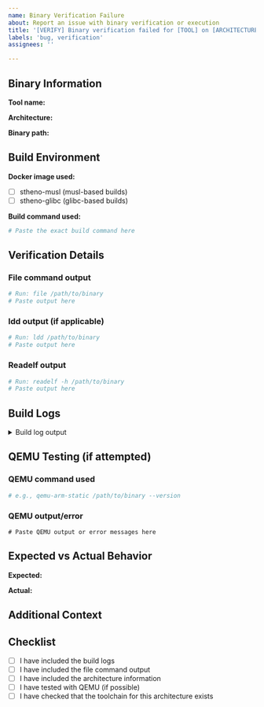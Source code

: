 ```yaml
---
name: Binary Verification Failure
about: Report an issue with binary verification or execution
title: '[VERIFY] Binary verification failed for [TOOL] on [ARCHITECTURE]'
labels: 'bug, verification'
assignees: ''

---
```


## Binary Information
**Tool name:** 
<!-- e.g., strace, busybox, gdb, etc. -->

**Architecture:** 
<!-- e.g., x86_64, arm32v7le, mips64le, etc. -->

**Binary path:** 
<!-- e.g., /build/output/x86_64/strace -->

## Build Environment
**Docker image used:**
- [ ] stheno-musl (musl-based builds)
- [ ] stheno-glibc (glibc-based builds)

**Build command used:**
```bash
# Paste the exact build command here
```

## Verification Details

### File command output
```bash
# Run: file /path/to/binary
# Paste output here
```

### ldd output (if applicable)
```bash
# Run: ldd /path/to/binary
# Paste output here
```

### Readelf output
```bash
# Run: readelf -h /path/to/binary
# Paste output here
```

## Build Logs
<details>
<summary>Build log output</summary>

```
# Paste relevant build logs here
# You can find logs in:
# - /build/logs/ (for musl builds)
# - /build/logs-glibc-static/ (for glibc builds)
# - /build/logs-preload/ (for preload libraries)
```

</details>

## QEMU Testing (if attempted)

### QEMU command used
```bash
# e.g., qemu-arm-static /path/to/binary --version
```

### QEMU output/error
```
# Paste QEMU output or error messages here
```

## Expected vs Actual Behavior
**Expected:** 
<!-- What did you expect to happen? -->

**Actual:** 
<!-- What actually happened? -->

## Additional Context
<!-- Add any other context about the problem here -->

## Checklist
- [ ] I have included the build logs
- [ ] I have included the file command output
- [ ] I have included the architecture information
- [ ] I have tested with QEMU (if possible)
- [ ] I have checked that the toolchain for this architecture exists